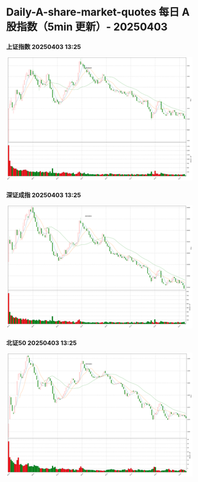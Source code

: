 
# Daily-A-share-market-quotes 每日 A 股指数（5min 更新）- 20250403

### 上证指数 20250403 13:25
![](./fig/2025/4/20250403-sh000001.png)

### 深证成指 20250403 13:25
![](./fig/2025/4/20250403-sz399001.png)

### 北证50 20250403 13:25
![](./fig/2025/4/20250403-bj899050.png)
